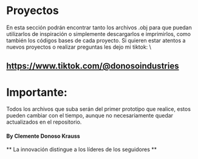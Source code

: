 # Proyectos
En esta sección podrán encontrar tanto los archivos .obj para que puedan utilizarlos de inspiración o simplemente descargarlos e imprimirlos, como también los códigos bases de cada proyecto.
Si quieren estar atentos a nuevos proyectos o realizar preguntas les dejo mi tiktok: 
\
## https://www.tiktok.com/@donosoindustries
# Importante: 
Todos los archivos que suba serán del primer prototipo que realice, estos pueden cambiar con el tiempo, aunque no necesariamente quedar actualizados en el repositorio.
#### By Clemente Donoso Krauss
** La innovación distingue a los líderes de los seguidores **
